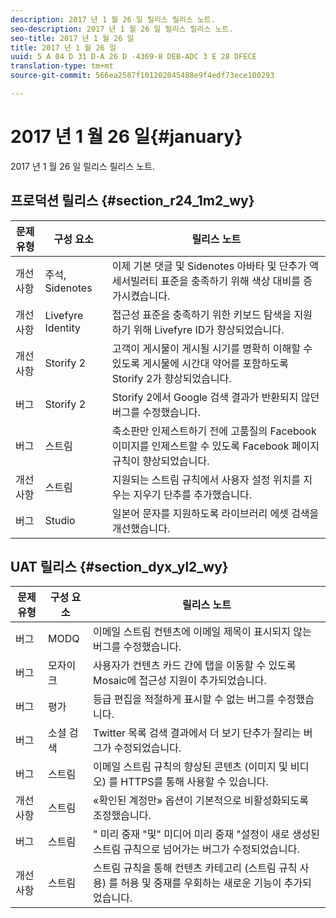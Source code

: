```yaml
---
description: 2017 년 1 월 26 일 릴리스 릴리스 노트.
seo-description: 2017 년 1 월 26 일 릴리스 릴리스 노트.
seo-title: 2017 년 1 월 26 일
title: 2017 년 1 월 26 일
uuid: 5 A 04 D 31 D-A 26 D -4369-8 DEB-ADC 3 E 28 DFECE
translation-type: tm+mt
source-git-commit: 566ea2587f101202045488e9f4edf73ece100293

---
```



# 2017 년 1 월 26 일{#january}

2017 년 1 월 26 일 릴리스 릴리스 노트.

## 프로덕션 릴리스 {#section_r24_1m2_wy}

| 문제 유형 | 구성 요소 | 릴리스 노트 |
|--- |--- |--- |
| 개선 사항 | 주석, Sidenotes | 이제 기본 댓글 및 Sidenotes 아바타 및 단추가 액세서빌러티 표준을 충족하기 위해 색상 대비를 증가시켰습니다. |
| 개선 사항 | Livefyre Identity | 접근성 표준을 충족하기 위한 키보드 탐색을 지원하기 위해 Livefyre ID가 향상되었습니다. |
| 개선 사항 | Storify 2 | 고객이 게시물이 게시될 시기를 명확히 이해할 수 있도록 게시물에 시간대 약어를 포함하도록 Storify 2가 향상되었습니다. |
| 버그 | Storify 2 | Storify 2에서 Google 검색 결과가 반환되지 않던 버그를 수정했습니다. |
| 버그 | 스트림 | 축소판만 인제스트하기 전에 고품질의 Facebook 이미지를 인제스트할 수 있도록 Facebook 페이지 규칙이 향상되었습니다. |
| 개선 사항 | 스트림 | 지원되는 스트림 규칙에서 사용자 설정 위치를 지우는 지우기 단추를 추가했습니다. |
| 버그 | Studio | 일본어 문자를 지원하도록 라이브러리 에셋 검색을 개선했습니다. |


## UAT 릴리스 {#section_dyx_yl2_wy}

| 문제 유형 | 구성 요소 | 릴리스 노트 |
|--- |--- |--- |
| 버그 | MODQ | 이메일 스트림 컨텐츠에 이메일 제목이 표시되지 않는 버그를 수정했습니다. |
| 버그 | 모자이크 | 사용자가 컨텐츠 카드 간에 탭을 이동할 수 있도록 Mosaic에 접근성 지원이 추가되었습니다. |
| 버그 | 평가 | 등급 편집을 적절하게 표시할 수 없는 버그를 수정했습니다. |
| 버그 | 소셜 검색 | Twitter 목록 검색 결과에서 더 보기 단추가 잘리는 버그가 수정되었습니다. |
| 버그 | 스트림 | 이메일 스트림 규칙의 향상된 콘텐츠 (이미지 및 비디오) 를 HTTPS를 통해 사용할 수 있습니다. |
| 개선 사항 | 스트림 | «확인된 계정만» 옵션이 기본적으로 비활성화되도록 조정했습니다. |
| 버그 | 스트림 | " 미리 중재 "및" 미디어 미리 중재 "설정이 새로 생성된 스트림 규칙으로 넘어가는 버그가 수정되었습니다. |
| 개선 사항 | 스트림 | 스트림 규칙을 통해 컨텐츠 카테고리 (스트림 규칙 사용) 를 허용 및 중재를 우회하는 새로운 기능이 추가되었습니다. |

